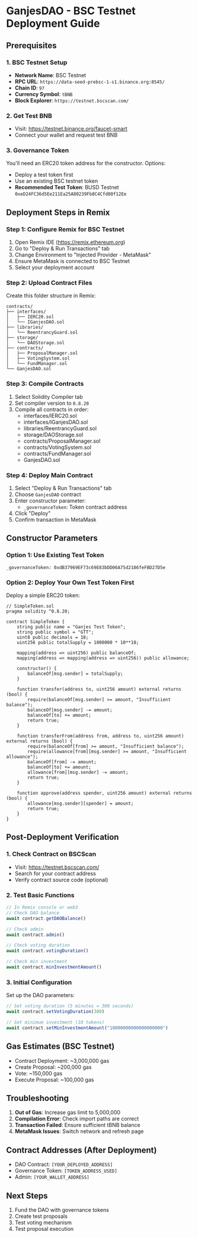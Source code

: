 # GanjesDAO - BSC Testnet Deployment Guide

## Prerequisites

### 1. BSC Testnet Setup
- **Network Name**: BSC Testnet
- **RPC URL**: `https://data-seed-prebsc-1-s1.binance.org:8545/`
- **Chain ID**: `97`
- **Currency Symbol**: `tBNB`
- **Block Explorer**: `https://testnet.bscscan.com/`

### 2. Get Test BNB
- Visit: https://testnet.binance.org/faucet-smart
- Connect your wallet and request test BNB

### 3. Governance Token
You'll need an ERC20 token address for the constructor. Options:
- Deploy a test token first
- Use an existing BSC testnet token
- **Recommended Test Token**: BUSD Testnet `0xeD24FC36d5Ee211Ea25A80239Fb8C4Cfd80f12Ee`

## Deployment Steps in Remix

### Step 1: Configure Remix for BSC Testnet
1. Open Remix IDE (https://remix.ethereum.org)
2. Go to "Deploy & Run Transactions" tab
3. Change Environment to "Injected Provider - MetaMask"
4. Ensure MetaMask is connected to BSC Testnet
5. Select your deployment account

### Step 2: Upload Contract Files
Create this folder structure in Remix:
```
contracts/
├── interfaces/
│   ├── IERC20.sol
│   └── IGanjesDAO.sol
├── libraries/
│   └── ReentrancyGuard.sol
├── storage/
│   └── DAOStorage.sol
├── contracts/
│   ├── ProposalManager.sol
│   ├── VotingSystem.sol
│   └── FundManager.sol
└── GanjesDAO.sol
```

### Step 3: Compile Contracts
1. Select Solidity Compiler tab
2. Set compiler version to `0.8.20`
3. Compile all contracts in order:
   - interfaces/IERC20.sol
   - interfaces/IGanjesDAO.sol
   - libraries/ReentrancyGuard.sol
   - storage/DAOStorage.sol
   - contracts/ProposalManager.sol
   - contracts/VotingSystem.sol
   - contracts/FundManager.sol
   - GanjesDAO.sol

### Step 4: Deploy Main Contract
1. Select "Deploy & Run Transactions" tab
2. Choose `GanjesDAO` contract
3. Enter constructor parameter:
   - `_governanceToken`: Token contract address
4. Click "Deploy"
5. Confirm transaction in MetaMask

## Constructor Parameters

### Option 1: Use Existing Test Token
```
_governanceToken: 0xdB37969EF73c69E83bDD06A75d2186feFBD27D5e
```

### Option 2: Deploy Your Own Test Token First
Deploy a simple ERC20 token:
```solidity
// SimpleToken.sol
pragma solidity ^0.8.20;

contract SimpleToken {
    string public name = "Ganjes Test Token";
    string public symbol = "GTT";
    uint8 public decimals = 18;
    uint256 public totalSupply = 1000000 * 10**18;
    
    mapping(address => uint256) public balanceOf;
    mapping(address => mapping(address => uint256)) public allowance;
    
    constructor() {
        balanceOf[msg.sender] = totalSupply;
    }
    
    function transfer(address to, uint256 amount) external returns (bool) {
        require(balanceOf[msg.sender] >= amount, "Insufficient balance");
        balanceOf[msg.sender] -= amount;
        balanceOf[to] += amount;
        return true;
    }
    
    function transferFrom(address from, address to, uint256 amount) external returns (bool) {
        require(balanceOf[from] >= amount, "Insufficient balance");
        require(allowance[from][msg.sender] >= amount, "Insufficient allowance");
        balanceOf[from] -= amount;
        balanceOf[to] += amount;
        allowance[from][msg.sender] -= amount;
        return true;
    }
    
    function approve(address spender, uint256 amount) external returns (bool) {
        allowance[msg.sender][spender] = amount;
        return true;
    }
}
```

## Post-Deployment Verification

### 1. Check Contract on BSCScan
- Visit: https://testnet.bscscan.com/
- Search for your contract address
- Verify contract source code (optional)

### 2. Test Basic Functions
```javascript
// In Remix console or web3
// Check DAO balance
await contract.getDAOBalance()

// Check admin
await contract.admin()

// Check voting duration
await contract.votingDuration()

// Check min investment
await contract.minInvestmentAmount()
```

### 3. Initial Configuration
Set up the DAO parameters:
```javascript
// Set voting duration (5 minutes = 300 seconds)
await contract.setVotingDuration(300)

// Set minimum investment (10 tokens)
await contract.setMinInvestmentAmount("10000000000000000000")
```

## Gas Estimates (BSC Testnet)
- Contract Deployment: ~3,000,000 gas
- Create Proposal: ~200,000 gas
- Vote: ~150,000 gas
- Execute Proposal: ~100,000 gas

## Troubleshooting
1. **Out of Gas**: Increase gas limit to 5,000,000
2. **Compilation Error**: Check import paths are correct
3. **Transaction Failed**: Ensure sufficient tBNB balance
4. **MetaMask Issues**: Switch network and refresh page

## Contract Addresses (After Deployment)
- DAO Contract: `[YOUR_DEPLOYED_ADDRESS]`
- Governance Token: `[TOKEN_ADDRESS_USED]`
- Admin: `[YOUR_WALLET_ADDRESS]`

## Next Steps
1. Fund the DAO with governance tokens
2. Create test proposals
3. Test voting mechanism
4. Test proposal execution